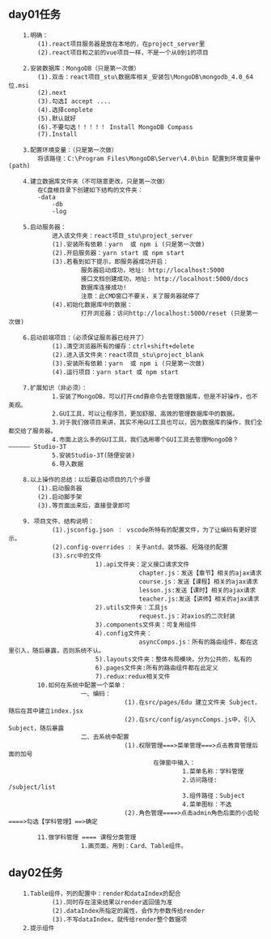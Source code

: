 ## day01任务
		1.明确：
			(1).react项目服务器是放在本地的，在project_server里
			(2).react项目和之前的vue项目一样，不是一个从0到1的项目

		2.安装数据库：MongoDB（只是第一次做）
			(1).双击：react项目_stu\数据库相关_安装包\MongoDB\mongodb_4.0_64位.msi
			(2).next
			(3).勾选I accept ....
			(4).选择complete
			(5).默认就好
			(6).不要勾选！！！！！ Install MongoDB Compass
			(7).Install

		3.配置环境变量：（只是第一次做）
			将该路径：C:\Program Files\MongoDB\Server\4.0\bin 配置到环境变量中(path)

		4.建立数据库文件夹（不可随意更改，只是第一次做）
			在C盘根目录下创建如下结构的文件夹：
			-data
				-db
				-log

		5.启动服务器：
				进入该文件夹：react项目_stu\project_server
				(1).安装所有依赖：yarn  或 npm i (只是第一次做)
				(2).开启服务器：yarn start 或 npm start
				(3).若看到如下提示，即服务器成功开启：
						服务器启动成功，地址: http://localhost:5000
						接口文档创建成功，地址: http://localhost:5000/docs
						数据库连接成功!
						注意：此CMD窗口不要关，关了服务器就停了
				(4).初始化数据库中的数据：
						打开浏览器：访问http://localhost:5000/reset (只是第一次做)

		6.启动前端项目：（必须保证服务器已经开了）
				(1).清空浏览器所有的缓存：ctrl+shift+delete
				(2).进入该文件夹：react项目_stu\project_blank
				(3).安装所有依赖：yarn  或 npm i (只是第一次做)
				(4).运行项目：yarn start 或 npm start

		7.扩展知识（非必须）：
				1.安装了MongoDB，可以打开cmd靠命令去管理数据库，但是不好操作，也不美观。
				2.GUI工具，可以让程序员，更加舒服、高效的管理数据库中的数据。
				3.对于我们做项目来讲，其实不用GUI工具也可以，因为数据库的操作，我们全都交给了服务器。
				4.市面上这么多的GUI工具，我们选用哪个GUI工具去管理MongoDB？ —————— Studio-3T
				5.安装Studio-3T(随便安装)
				6.导入数据

		8.以上操作的总结：以后要启动项目的几个步骤
			(1).启动服务器
			(2).启动脚手架
			(3).等页面出来后，直接登录即可

		9. 项目文件、结构说明：
				(1).jsconfig.json ： vscode所特有的配置文件，为了让编码有更好提示。
				(2).config-overrides : 关于antd、装饰器、短路径的配置
				(3).src中的文件
							1).api文件夹：定义接口请求文件
										chapter.js：发送【章节】相关的ajax请求
										course.js：发送【课程】相关的ajax请求
										lesson.js:发送【课时】相关的ajax请求
										teacher.js:发送【讲师】相关的ajax请求
							2).utils文件夹：工具js
										request.js：对axios的二次封装
							3).components文件夹：可复用组件
							4).config文件夹：
										asyncComps.js：所有的路由组件，都在这里引入，随后暴露，否则系统不认。
							5).layouts文件夹：整体布局模块，分为公共的，私有的
							6).pages文件夹:所有的路由组件都在此定义
							7).redux:redux相关文件
			10.如何在系统中配置一个菜单：
						一、编码：
									(1).在src/pages/Edu 建立文件夹 Subject，随后在其中建立index.jsx
									(2).在src/config/asyncComps.js中，引入Subject，随后暴露
						二、去系统中配置
									(1).权限管理===>菜单管理===>点击教育管理后面的加号
											在弹窗中输入：
													1.菜单名称：学科管理
													2.访问路径: /subject/list
													3.组件路径：Subject
													4.菜单图标：不选
									(2).角色管理====>点击admin角色后面的小齿轮====>勾选【学科管理】==>确定

			11.做学科管理 ==== 课程分类管理
						1.画页面，用到：Card、Table组件。
										
## day02任务
		1.Table组件，列的配置中：render和dataIndex的配合
				(1).同时存在渲染结果以render返回值为准
				(2).dataIndex所指定的属性，会作为参数传给render
				(3).不写dataIndex，就传给render整个数据项
		2.提示组件





